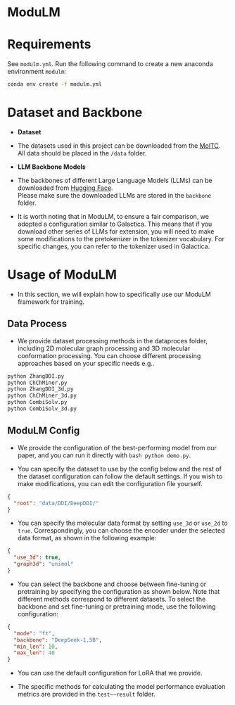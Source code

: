 # ModuLM

# Requirements

See `modulm.yml`. Run the following command to create a new anaconda environment `modulm`: 

```bash
conda env create -f modulm.yml
```

# Dataset and Backbone

* **Dataset**

* The datasets used in this project can be downloaded from the [MolTC](https://github.com/MangoKiller/MolTC/).  
All data should be placed in the `/data` folder.

* **LLM Backbone Models**

* The backbones of different Large Language Models (LLMs) can be downloaded from [Hugging Face](https://huggingface.co/).  
Please make sure the downloaded LLMs are stored in the `backbone` folder.

* It is worth noting that in ModuLM, to ensure a fair comparison, we adopted a configuration similar to Galactica. This means that if you download other series of LLMs for extension, you will need to make some modifications to the pretokenizer in the tokenizer vocabulary. For specific changes, you can refer to the tokenizer used in Galactica.

# Usage of ModuLM
* In this section, we will explain how to specifically use our ModuLM framework for training.

## Data Process

* We provide dataset processing methods in the dataproces folder, including 2D molecular graph processing and 3D molecular conformation processing. You can choose different processing approaches based on your specific needs e.g..

```bash
python ZhangDDI.py
python ChChMiner.py
python ZhangDDI_3d.py
python ChChMiner_3d.py
python CombiSolv.py
python CombiSolv_3d.py
```

## ModuLM Config
* We provide the configuration of the best-performing model from our paper, and you can run it directly with `bash python demo.py`.

* You can specify the dataset to use by the config below and the rest of the dataset configuration can follow the default settings. If you wish to make modifications, you can edit the configuration file yourself.
```json
{
  "root": "data/DDI/DeepDDI/"
}
```

* You can specify the molecular data format by setting `use_3d` or `use_2d` to `true`. Correspondingly, you can choose the encoder under the selected data format, as shown in the following example:

```json
{
  "use_3d": true,
  "graph3d": "unimol"
}
```
* You can select the backbone and choose between fine-tuning or pretraining by specifying the configuration as shown below. Note that different methods correspond to different datasets. To select the backbone and set fine-tuning or pretraining mode, use the following configuration:

```json
{
  "mode": "ft",
  "backbone": "DeepSeek-1.5B",
  "min_len": 10,
  "max_len": 40
}
```

* You can use the default configuration for LoRA that we provide.

* The specific methods for calculating the model performance evaluation metrics are provided in the `test——result` folder.






